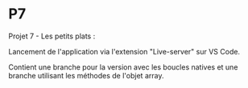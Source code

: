 # P7
Projet 7 - Les petits plats :

Lancement de l'application via l'extension "Live-server" sur VS Code.

Contient une branche pour la version avec les boucles natives
et une branche utilisant les méthodes de l'objet array.
